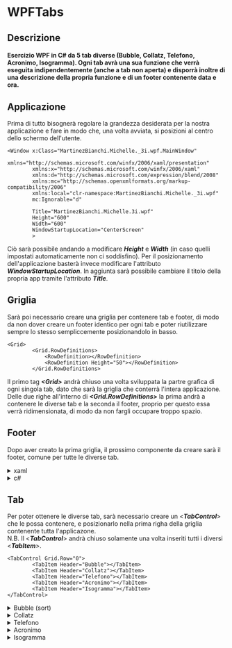 # WPFTabs

## Descrizione
#### Esercizio WPF in C# da 5 tab diverse (Bubble, Collatz, Telefono, Acronimo, Isogramma). Ogni tab avrà una sua funzione che verrà eseguita indipendentemente (anche a tab non aperta) e disporrà inoltre di una descrizione della propria funzione e di un footer contenente data e ora.



## Applicazione
Prima di tutto bisognerà regolare la grandezza desiderata per la nostra applicazione e fare in modo che, una volta avviata, si posizioni al centro dello schermo dell'utente.
```xaml
<Window x:Class="MartinezBianchi.Michelle._3i.wpf.MainWindow"
        xmlns="http://schemas.microsoft.com/winfx/2006/xaml/presentation"
        xmlns:x="http://schemas.microsoft.com/winfx/2006/xaml"
        xmlns:d="http://schemas.microsoft.com/expression/blend/2008"
        xmlns:mc="http://schemas.openxmlformats.org/markup-compatibility/2006"
        xmlns:local="clr-namespace:MartinezBianchi.Michelle._3i.wpf"
        mc:Ignorable="d"
        
        Title="MartinezBianchi.Michelle.3i.wpf" 
        Height="600" 
        Width="600" 
        WindowStartupLocation="CenterScreen"
        >
```

Ciò sarà possibile andando a modificare <b><i>Height</i></b> e <b><i>Width</i></b> (in caso quelli impostati automaticamente non ci soddisfino). Per il posizionamento dell'applicazione basterà invece modificare l'attributo <b><i>WindowStartupLocation</i></b>. In aggiunta sarà possibile cambiare il titolo della propria app tramite l'attributo <b><i>Title</i></b>.
<br>
## Griglia
Sarà poi necessario creare una griglia per contenere tab e footer, di modo da non dover creare un footer identico per ogni tab e poter riutilizzare sempre lo stesso sempliccemente posizionandolo in basso.
        
```xaml
<Grid>
        <Grid.RowDefinitions>
            <RowDefinition></RowDefinition>
            <RowDefinition Height="50"></RowDefinition>
        </Grid.RowDefinitions>
```

Il primo tag <b><i><</i></b><b><i>Grid</i></b><b><i>></i></b> andrà chiuso una volta sviluppata la partre grafica di ogni singola tab, dato che sarà la griglia che conterrà l'intera applicazione. Delle due righe all'interno di <b><i><Grid.RowDefinitions></i></b> la prima andrà a contenere le diverse tab e la seconda il footer, proprio per questo essa verrà ridimensionata, di modo da non fargli occupare troppo spazio. 


## Footer
Dopo aver creato la prima griglia, il prossimo componente da creare sarà il footer, comune per tutte le diverse tab.

<details>
<summary>xaml</summary>

```xaml
<Grid Grid.Row="1" Height="50" VerticalAlignment="Bottom">
    <Grid.RowDefinitions>
        <RowDefinition></RowDefinition>
    </Grid.RowDefinitions>
    <Grid.ColumnDefinitions>
        <ColumnDefinition></ColumnDefinition>
        <ColumnDefinition></ColumnDefinition>
        <ColumnDefinition></ColumnDefinition>
        <ColumnDefinition></ColumnDefinition>
    </Grid.ColumnDefinitions>

    <StackPanel Grid.Column="3" VerticalAlignment="Center" HorizontalAlignment="Center" >
        <TextBlock x:Name="txtDataCo" Text="Data" Grid.Column="2"
                HorizontalAlignment="Center" VerticalAlignment="Center"
                    FontWeight="Bold"
                ></TextBlock>
        <TextBlock x:Name="txtOraCo" Text="Ora" Grid.Column="2"
                HorizontalAlignment="Center" VerticalAlignment="Center"
                ></TextBlock>
    </StackPanel>
</Grid>
```
Anche per il footer stesso sarà nececssario creare una griglia, di modo da poter posizionare data e ora in basso a destra. Per fare ciò definiamo una singola riga e ben 4 colonne, per poi posizionare uno <<b><i>StackPanel</i></b>> nella quarta colonna (<b><i>Grid.Column="3"</i></b>). Assicuriamoci poi di allineare a dovere il suo contenuto utilizzando <b><i>VerticalAlignment="Center"</i></b> e <b><i>HorizontalAlignment="Center"</i></b>. Successivamente posizioniamo al suo interno 2 <<b><i>TextBlock</i></b>> nei quali andremo ad inserire data e ora, che verranno gestiti e calcolati tramite c# all'interno del nostro file <b>MainWindow.xaml.cs</b>, proprio per questo motivo è necessario assegnare un nome ad entrambi i <<b><i>TextBlock</i></b>> usando <b><i>x:Name="nomeComponente"</i></b>, di modo da poter essere richiamati e modificati.
</details>

<details>
<summary>c#</summary>

```c#
public partial class MainWindow : Window
{
        private Timer _timer;
```

Partiamo col definire un oggetto di tipo <b><i>Timer</i></b> all'interno di <b><i>MainWindow : Window</i></b>.
<br><br>

```c#
public MainWindow()
{
        InitializeComponent();
        _timer = new Timer(Stufa, null, 0, 1000);
}
```

Proseguiamo con l'inizializzazione di <b><i>_timer</i></b> all'interno di <b><i>MainWindow()</i></b> definendo dei parametri ovvero <b><i>Stufa()</i></b>: la funzione che verrà chiamata, <b><i>null</i></b>: parametro che verrà passato alla funzione, <b><i>0</i></b>: tempo (in millisecondi) aspettato prima del primo scatto (prima volta che verrà chiamata la funzione) e infine <b><i>1000</i></b>: tempo (in millisecondi) aspettato prima del prossimo scatto (prossima volta che verrà chiamata la funzione), in questo modo ogni secondo il timer verrà aggiornato tramite <b><i>Stufa()</i></b>.
<br><br>

```c#
private void Stufa(object state)
{
    Dispatcher.Invoke(() =>
    {

        txtDataCo.Text = DateTime.Now.ToString().Split(' ')[0];
        txtOraCo.Text = DateTime.Now.ToString().Split(' ')[1];
    });
}
```

L'ultima cosa che rimane da fare è definire la nostra funzione <b><i>Stufa()</i></b>. Al suo interno creiamo un <b><i>Dispatcher.Invoke</i></b>, il quale ci permetterà di "bucare" il processo <b><i>Timer</i></b> (processo corrente), per poter apportare modifiche all'interno di quello della GUI. All'interno del <b><i>Dispatcher.Invoke</i></b> inseriamo le istruzioni da eseguire : tramite i nomi precedentemente assegnati ai <<b><i>TextBlock</i></b>>, andiamo a modificare il loro contenuto.
</details>

## Tab
Per poter ottenere le diverse tab, sarà necessario creare un <<b><i>TabControl</i></b>> che le possa contenere, e posizionarlo nella prima righa della griglia contenente tutta l'applicazone.<br>
N.B. Il <<b><i>TabControl</i></b>> andrà chiuso solamente una volta inseriti tutti i diversi <<b><i>TabItem</i></b>>.

```xaml
<TabControl Grid.Row="0">
        <TabItem Header="Bubble"></TabItem>
        <TabItem Header="Collatz"></TabItem>
        <TabItem Header="Telefono"></TabItem>
        <TabItem Header="Acronimo"></TabItem>
        <TabItem Header="Isogramma"></TabItem>
</TabControl>
```


<details>
<summary>Bubble (sort)</summary>
Questa tab si occuperà di generare un vettore randomico con numeri che vanno da 1 a 100, per poi riordinarlo tramite bubble sort.
<br>        
<details>
<summary>xaml</summary>

```xaml
<TabItem Header="Bubble">
    <Grid>

        <Grid.RowDefinitions>
            <RowDefinition Height="70"></RowDefinition>
            <RowDefinition Height="100"></RowDefinition>
            <RowDefinition Height="20"></RowDefinition>
            <RowDefinition></RowDefinition>
        </Grid.RowDefinitions>

        <Grid.ColumnDefinitions>
            <ColumnDefinition></ColumnDefinition>
            <ColumnDefinition></ColumnDefinition>
        </Grid.ColumnDefinitions>
```

Per prima cosa diamo un nome, che verrà mostrato all'utente al nostro, <b><i><TabItem></i></b> tramite l'attributo <b><i>Header</i></b>, successivamente creaiamo un griglia apposita per la tab, dandole 4 righe e 2 colonne ridimensionate in base ai loro scopi. Le righe serviranno per disporre al loro interno : descrizione, pulsante in grado di rigenerare un vettore e riordinarlo, tipo di sequenza sottostante (generata o ordinata) e la sequenza stessa. Le colonne saranno invece utili a tenere separate le due sequenza, ecco la rappresentazione gradica qui sotto.
<img src="https://github.com/MichelleMyBad/WPFTabs/assets/127590227/9182aba5-d81f-42d0-8d66-685d4e2b404b">
<br><br>

```xaml
<RichTextBox Grid.Row="0" IsReadOnly="True" Grid.ColumnSpan="2">
    <FlowDocument>
        <Paragraph>
            Generato un vettore randomico con numeri che vanno da 1 a 100, il programma sarà in grado di riordinarlo tramite bubble sort
        </Paragraph>
    </FlowDocument>
</RichTextBox>
```

Proseguiamo con l'inserire all'interno della prima riga una breve descrizione di ciò di cui si occuperà questa tab: creaiamo una <b><i><RichTextBox></i></b> ed aggiungiamo <b><i>Grid.ColumnSpan="2"</i></b> come attributo di modo che si espanda per entrambe le nostre colonne, un altro attributo necessario sarà <b><i>IsReadOnly="True"</i></b> il quale servirà ad impedire all'utente di modificare il testo. Al suo interno inseriamo un <b><i>FlowDocument</i></b> che ci permetterà di inserire al suo interno un <b><i><Pararaph></i></b> dove inserire il nostro testo. 
<br><br>

```xaml
<Button  Grid.Column="0" Grid.Row="1" Grid.ColumnSpan="2" 
            Click="Button_Click_2">Rigenera vettore</Button>
```

Proseguendo nella seconda riga, troveremo il nostro pulsante incaricato del riordinamento e generazione dei vettori, ci basterà posizionarlo nella giusta posizione ed associargli una funzione che verrà chiamata al click, ecco qui sotto un metodo veloce per poterlo fare.

<details>
        <summary>Creazione della funzione chiamata al click</summary> 
        <img src="https://github.com/MichelleMyBad/WPFTabs/assets/127590227/8aaeef93-0382-4fdf-8eb0-98cd891cf58d"> <br>
        Per creare una funzione associata al click del pulsante senza in modo semplice e veloce basterà fare doppio click su <b><i>Button</i></b> in questo modo,<br><br>
        <img src="https://github.com/MichelleMyBad/WPFTabs/assets/127590227/aec673f7-3416-4124-9897-c9a0b581f051"> <br>
        andare nelle <b>Properties</b> e accedere alla sezione <b>Event Handler</b> cliccando dove mostrato in immagine :<br><br>
        <img src="https://github.com/MichelleMyBad/WPFTabs/assets/127590227/3657050e-0cb0-4227-8536-34f2a7ef7933)"><br> 
        Fare poi doppio click nello spazio a fianco a <b>Click</b> e verrà generato automaticamente l'attributo <b><i>Click="NomeFunzione"</i></b> al bottone e una funzione omonima all'interno del file <b>MainWindow.xaml.cs</b>
</details>
<br>

```xaml
<RichTextBox Grid.Row="2" Grid.Column="0" IsReadOnly="True" Height="100">
<FlowDocument>
    <Paragraph>Sequenza generata</Paragraph>
</FlowDocument>
</RichTextBox>

<RichTextBox Grid.Row="2" Grid.Column="1" IsReadOnly="True" Height="100">
<FlowDocument>
    <Paragraph>Sequenza riordinata</Paragraph>
</FlowDocument>
</RichTextBox>
```

Nella terza riga ci occuperemo semplicemente di inserire due <b><i><RichTextBox></i></b> dove poter scrivere <i>"Sequenza generata"</i> e <i>"Sequenza riordinata"</i>, di modo da poterle differenziare più facilmente.
<br><br>

```xaml
        <ListView Grid.Row="3" Grid.Column="0" x:Name="LstUnsorted"></ListView>
        <ListView Grid.Row="3" Grid.Column="1" x:Name="LstSorted"></ListView>
    </Grid>
</TabItem>
```

Per finire nell'ultima riga inseriamo le due <b><i><ListView></i></b> all'interno delle quali andremo a mostrare a schermo i nostri vettori (generato e ordinato). Bisognerà inoltre dargli dei nomi, di modo da poterle andare a modificare tramite c#.
<br>
</details>

<details>
<summary>c#</summary>

```c#
public partial class MainWindow : Window
{
        int[] unsortedStatic = new int[] { 2, 1, 3, 8, 7, 5, 6, 4, 100, 150, 1, 2, 10 };
        int[] unsorted = new int[] { 2, 1, 3, 8, 7, 5, 6, 4, 100, 150, 1, 2, 10 };
        Thread thread1;
        Thread thread2;
```

Per prima cosa creiamo all'interno di <b><i>MainWindow : Window</i></b> due liste, rispettivamente una che resterà nella lista di numeri creati e una che verrà poi riordinata, che saranno già riempite di modo da mostrare all'utente un esempio all'apertura dell'applicazione. Creiamo poi due <b><i>Thread</i></b> che si occuperanno rispettivamente di gestire lo smistamento (bubble sort) e la generazione del vettore.
<br><br>

```c#
public MainWindow()
{
    InitializeComponent();
    thread1 = new Thread(Sort);
    thread1.Start();
    LstUnsorted.ItemsSource = unsortedStatic;
}
```

Successivamente avviamo la funzione <b><i>Sort</i></b> nel <b><i>thread1</i></b> e assegniamo alla lista che rimarrà disordinata l'apposito array di numeri.
<br><br>

```c#
public void Sort()
{
    Dispatcher.Invoke(() =>
    {
        LstSorted.ItemsSource = unsorted;
    });
    int tmp;
    for (int lunghezza = unsorted.Length; lunghezza > 1; lunghezza--)
    {
        for (int i = 0; i < lunghezza - 1; i++)
        {
            if (unsorted[i] > unsorted[i + 1])
            {
                tmp = unsorted[i];
                unsorted[i] = unsorted[i + 1];
                unsorted[i + 1] = tmp;
            }
            Dispatcher.Invoke(() =>
            {
                LstSorted.Items.Refresh();
            });
            Thread.Sleep(100);
        }
    }
}
```
Nella nostra fuinzione <b><i>Sort</i></b> inziamo subito con l'aggiornare la lista da riordinare col vettore apposito, utilizziamo poi un semplice bubble sort per occuparci del riordinamento e, al termine di ogni ciclo del bubble sort, aggiorniamo l'interfaccia grafica tramite <b><i>Dispatcher.Invoke</i></b>, di modo da mostrare all'utente il riordinamento in modo progressivo.
<br><br>

```c#
private void Button_Click_2(object sender, RoutedEventArgs e)
{
    if (thread1.ThreadState == ThreadState.Stopped)
    {
        if (thread2 == null || thread2.ThreadState == ThreadState.Stopped)
        {
            thread2 = new Thread(Generate);
            thread2.Start();
        }

    }
}
```
Proseguiamo con l'iniziare la generazione e il riordinamento di un nuovo vettore al click del pulsante, per prima controlliamo che entrambi i <b><i>Thread</i></b> si siano conclusi o, in caso del <b><i>thread2</i></b>, inizializzati. In caso si verifichino le due condizioni, inizializiamo il <b><i>thread2</i></b> di modo che esegua la funzione <b><i>Generate</i></b>.
<br><br>

```c#
public void Generate()
{
    var random = new Random();
    for (int x = 0; x < unsorted.Length; x++)
    {
        unsortedStatic[x] = random.Next(1, 101);
        unsorted[x] = unsortedStatic[x];
        Dispatcher.Invoke(() =>
        {
            LstUnsorted.Items.Refresh();
            LstSorted.Items.Refresh();
        });
        Thread.Sleep(100);
    }
    thread1 = new Thread(Sort);
    thread1.Start();
}
```

La funzione <b><i>Generate</i></b>, tramite ciclo <i>for</i>, si occuperà di aggiornare le liste con una nuova sequenza di numeri casuali (da 1 a 100). Ad ogni passo del ciclo <i>for</i> andremo a fare refresh delle <b><i><ListView></i></b> tramite <b><i>Dispatcher.Invoke</i></b>, di modo da mostrare all'utente il progredire della rigenerazione dei numeri casuali. Infine avviamo nuovamente nel <b><i>thread1</i></b> la funzione <b><i>Sort</i></b>.
        
</details>
<br>
</details>



<details>
<summary>Collatz</summary>
Questa tab si occuperà di, una volta passato un numero al programma, ritornare il numero di passi necessare a raggiungere uno seguendo la <a href="https://it.wikipedia.org/wiki/Congettura_di_Collatz" target="_blank">congettura matematica di Lothar Collatz</a>. 
<br>
<details>
<summary>xaml</summary>

```xaml
<TabItem Header="Collatz">

    <Grid>
        <Grid.RowDefinitions>
            <RowDefinition></RowDefinition>
            <RowDefinition></RowDefinition>
            <RowDefinition></RowDefinition>
        </Grid.RowDefinitions>
        <Grid.ColumnDefinitions>
        </Grid.ColumnDefinitions>
```

Come visto per la tab precedente, cominciamo col creare una griglia per questa tab e col dargli un nome visibile a schermo.
<br><br>

```xaml
<RichTextBox IsReadOnly="True">
    <FlowDocument>
        <Paragraph>
            Tra i problemi irrisolti in matematica c’è una congettura (una affermazione che nei fatti sembra vera ma di cui nessuno riesce a dimostrarne la falsità) espressa per la prima volta nel 1937 da Lothar Collatz nella quale si afferma questo:
            <LineBreak/>
            - Prendi un numero intero positivo n.
            <LineBreak/>
            - Se n è pari, dividilo per 2.
            <LineBreak/>
            - Se n è dispari, moltiplicalo per 3 e aggiungigli 1 per ottenere 3n + 1.
            <LineBreak/>
            - Usa questo risultato ripetendo il processo all’infinito.
            <LineBreak/>
            - Indipendentemente dal numero con cui inizi, alla fine raggiungerai sempre 1.
            <LineBreak/>
            - Quello da stabilire qui è quanti passi servono per farlo!!
            <LineBreak/>
            <LineBreak/>
            A proposito di questa congettura, il famoso matematico ungherese Paul Erdős disse: *«La matematica non è ancora pronta per problemi di questo tipo»* ed offrì 500 dollari per la sua soluzione[1].
            <LineBreak/>
            <LineBreak/>
            Questo esercizio prevede di realizzare un programma che passato un intero N, torni il numero di passi necessari a raggiungere 1.
            <LineBreak/>
            <LineBreak/>
            Riferimenti storici
            https://it.wikipedia.org/wiki/Congettura_di_Collatz
        </Paragraph>
    </FlowDocument>
</RichTextBox>
```

Continuiamo con una <b><i><RichTextBox></i></b> nella quale poter inserire la traccia dell'esercizio.
<br><br>

```xaml
         <StackPanel Grid.Row="1">
             <Button Click="Button_Click_1">Calcola passi</Button>
             <TextBox x:Name="edtCollatz" HorizontalContentAlignment="Center">Inserire numero</TextBox>
             <TextBlock>Numero di passi : </TextBlock>
             <TextBlock x:Name="txtCollatz"></TextBlock>
         </StackPanel>
     </Grid>
</TabItem>
```

Concludiamo la parte grafica creando uno <b><i><StackPanel></i></b> nel quale poter inserire un bottone, che si occuperà di chiamare la funzione per eseguire il calcolo, un <b><i><TextBlock></i></b> per permettere all'utente di inserire il numero e due <b><i><TextBlock></i></b> per poter mostrare a schermo il risultato ottenuto.
<br>
</details>

<details>
<summary>c#</summary>

```c#
public int Passi(int n)
{
    int counter = 0;
    if (n <= 0)
    {
        throw new ArgumentException();
    }

    for (counter = 0; n > 1; counter++)
    {
        if (n % 2 == 0)
        {
            n = n / 2;
        }
        else if (n % 2 == 1)
        {
            n = (n * 3 + 1);
        }
    }
    return counter;
}
```

Iniziamo col definire la funzione che si occuperà di eseguire il calcolo, per prima cosa dobbiamo assicurarci che il numero di maggiore di 0, per poi iniziare a seguire passo passo le istruzioni dateci dalla <a href="https://it.wikipedia.org/wiki/Congettura_di_Collatz" target="_blank">congettura di Collatz</a>, per poi fare il retunr del numero di passi eseguiti.
<br><br>

```c#
private void Button_Click_1(object sender, RoutedEventArgs e)
{
    try
    {
        int valore = Convert.ToInt32(edtCollatz.Text);
        int risultato = Passi(valore);
        txtCollatz.Text= risultato.ToString();
    }
    catch(Exception) 
    {
        MessageBox.Show("Inserire un numero maggiore di 0 nella casella");
    }
    catch (Exception)
    {
        MessageBox.Show("Inserire un numero nella casella");
    }
}
```

Al click del pulsante faremo invece in modo di ricavare il numero inserito dall'utente, mettere in <b><i>risultato</i></b> il numero di passi eseguiti, ottenuto tramite la funzione <b><i>Passi</i></b>, ed infine inseriremo questo risultato all'interno del <b><i><TextBlock></i></b> creato in precedenza. Per prevenire eventuali errori durante l'esecuzione, metteremo il tutto all'interno di un <i>try-catch</i>, in modo che, in caso di input indesiderato, l'applicazione faccia notare all'utente il suo errore tramite <b><i>MessageBox.Show</i></b>.   
</details>
<br>
</details>


<details>
<summary>Telefono</summary>
Questa tab si occuperà di, in caso si tratti di un numero valido, pulire la stringa inserita dall'utente perchè sia valida ai fini del NAMP americano.
<br>
<details>
<summary>xaml</summary>

```xaml
<TabItem Header="Telefono">
    <Grid>
        <Grid.RowDefinitions>
            <RowDefinition></RowDefinition>
            <RowDefinition></RowDefinition>
        </Grid.RowDefinitions>
        <Grid.ColumnDefinitions>
            <ColumnDefinition></ColumnDefinition>
            <ColumnDefinition></ColumnDefinition>
        </Grid.ColumnDefinitions>
```

Partiamo come al solito col creare griglia e titolo per la nostra tab.
<br><br>

```xaml
<RichTextBox IsReadOnly="True" Grid.ColumnSpan="2">
    <FlowDocument>
        <Paragraph>
            Pulire la stringa in ingresso perchè sia valida ai fini del NAMP Americano.
            <LineBreak/>
            <LineBreak/>
            Il North American Numbering Plan (NANP) è un sistema di numerazione telefonica utilizzato da molti paesi del Nord America come gli Stati Uniti, il Canada o le Bermuda.
            <LineBreak/>
            <LineBreak/>
            Tutti i paesi NANP condividono lo stesso prefisso internazionale: 1.
            <LineBreak/>
            <LineBreak/>
            I numeri NANP sono numeri di dieci cifre costituiti da
            <LineBreak/>
            - un codice di area a tre cifre, comunemente noto come prefisso,
            <LineBreak/>
            - seguito da un numero locale di sette cifre.
            <LineBreak/>
            - Le prime tre cifre del numero locale rappresentano il codice di scambio,
            <LineBreak/>
            - seguito dal numero univoco di quattro cifre *(che è il numero dell'abbonato)*.
            <LineBreak/>
            <LineBreak/>
            Il formato è generalmente rappresentato come
            <LineBreak/>
            <LineBreak/>
            (NXX) -NXX-XXXX
            <LineBreak/>
            <LineBreak/>
            dove
            <LineBreak/>
            - N è qualsiasi cifra compresa tra 2 e 9
            <LineBreak/>
            - X è qualsiasi cifra compresa tra 0 e 9
        </Paragraph>
    </FlowDocument>
</RichTextBox>
```

Continuiamo con la solita <b><i><RichTextBox></i></b> per poter inserire la descrizione di ciò che la tab andrà a svolgere.
<br><br>

```xaml
                <StackPanel Grid.Row="1" Grid.ColumnSpan="2">
                        <Button Click="Button_Click_3" Grid.ColumnSpan="2">Pulisci numero</Button>
                        <TextBox HorizontalContentAlignment="Center" x:Name="edtTelefono" Grid.ColumnSpan="2">Inserire numero</TextBox>
                        <!--colonna 0-->
                        <TextBlock Grid.Column="0">Ultimo numero pulito :</TextBlock>
                        <TextBlock x:Name="txtTelefono" Grid.Column="0"></TextBlock>
                        <!--colonna 1-->
                        <TextBlock Grid.Column="1">Ultima stringa inserita :</TextBlock>
                        <TextBlock x:Name="txtstrTelefono" Grid.Column="1"></TextBlock>
                </StackPanel>
        </Grid>
</TabItem>
```

Per poi concludere con uno <b><i><StackPanel></i></b> contenente pulsante, <b><i><TextBox></i></b> per l'input e <b><i><TextBlock></i></b> per mostrare l'ultima stringa inserita e il numero pulito all'utente.
<br>
</details>

<details>
<summary>c#</summary>

```c#
public string Pulisci(string phoneNumber)
{
    for (int i = 0; i < phoneNumber.Length; i++)
    {

        if (char.IsDigit(phoneNumber[i]) == false)
        {
            phoneNumber = phoneNumber.Remove(i, 1);
            i--;
        }
    }
    if (phoneNumber[0] == '1')
    {
        phoneNumber = phoneNumber.Remove(0, 1);
    }
    if (phoneNumber.Length != 10)
    {
        throw new ArgumentException();
    }
    else if (Convert.ToInt32(phoneNumber[0].ToString()) < 2 || Convert.ToInt32(phoneNumber[3].ToString()) < 2)
    {
        throw new ArgumentException();
    }
    else
    {
        return phoneNumber;
    }

}
```

Per cominciare creaiamo una funzione che si in grado di ripulire il nostro numero secondo gli standard del NANP americano e che poi ritorni il numero ripulito o un errore in caso di input errato.
<br><br>

```c#
private void Button_Click_3(object sender, RoutedEventArgs e)
{
    try
    {
        string numero = edtTelefono.Text;
        txtstrTelefono.Text = numero;
        string numeroPulito = Pulisci(numero);
        txtTelefono.Text = numeroPulito;
    }
    catch(Exception)
    {
        MessageBox.Show("Inserire un numero valido nella casella");
    }
}
```
Continuiamo poi con l'immagazzinare la strinfa inserita all'interno di <b><i>numero</i></b>, per poi fornire questo dato alla <b><i><TextBox></i></b>, che si occupa di mostrare a schermo l'ultima stringa inserita, e a <b><i>Pulisci</i></b>, riusltato della quale verrà immagazzinato all'interno della <b><i><TextBox></i></b> in modo da mostrarlo a schermo. utilizziamo nuovamente un <i>try-catch</i> per prevenire il crash dell'applicazione in caso di errori.     
</details>
<br>
</details>


<details>
<summary>Acronimo</summary>
Questa tab si occuperà di, una volta inserita una serie di parole, ricavarlne l'acronimo.
<br>       
<details>
<summary>xaml</summary>

```xaml
<TabItem Header="Acronimo">
        <Grid>
            <Grid.RowDefinitions>
                <RowDefinition Height="50"></RowDefinition>
                <RowDefinition></RowDefinition>
            </Grid.RowDefinitions>
            <Grid.ColumnDefinitions>
                <ColumnDefinition></ColumnDefinition>
            </Grid.ColumnDefinitions>
```

Creiamo come al solito la nostra griglia e titolo per la tab.
<br><br>

```xaml
<RichTextBox IsReadOnly="True" Grid.ColumnSpan="2">
        <FlowDocument>
            <Paragraph>
                Dato un insieme di parole al programma esso sarà in grado di crearne l'acronimo
            </Paragraph>
        </FlowDocument>
</RichTextBox>
```

Per poi proseguire con la solita descrizione.
<br><br>

```xaml
<StackPanel Grid.Row="1" Grid.ColumnSpan="2">
        <Button  Grid.ColumnSpan="2" Click="Button_Click">Ottieni acronimo</Button>
        <TextBox HorizontalContentAlignment="Center" x:Name="edtAcronimo" Grid.ColumnSpan="2">Inserire acronimo</TextBox>
        <TextBlock>Acronimo : </TextBlock>
        <TextBlock x:Name="txtAcronimo"></TextBlock>
</StackPanel>
```

Concludiamo in fine con <b><i><StackPanel></i></b> contenente bottone, <b><i><TextBlock></i></b> e <b><i><TextBlock></i></b> per permettere all'utente di inserire l'input e visualizzare l'acronimo.
<br>
</details>

<details>
<summary>c#</summary>

```c#
public string Abbrevia(string phrase)
{
    string acronimo = "";

    if (char.IsLetter(phrase[0]))
    {
        acronimo = phrase[0].ToString().ToUpper();
    }
    while (char.IsLetter(phrase[phrase.Length - 1]) == false) 
    {
        phrase=phrase.Substring(0, phrase.Length - 1);
    }
    int lunghezza = phrase.Length;
    for (int i = 0; i < lunghezza; i++)
    {
        if (phrase[i].ToString() == "'" && (phrase[i + 1].ToString() != "s" && phrase[i + 1].ToString() != "S"))
        {
            if (char.IsLetter(phrase[i + 1]))
            {
                acronimo = acronimo + phrase[i + 1].ToString().ToUpper();
            }

        }
        else if(char.IsLetter(phrase[i]) == false && phrase[i].ToString() != "'")
        {
            if (char.IsLetter(phrase[i + 1]))
            {
                acronimo = acronimo + phrase[i + 1].ToString().ToUpper();
            }
        }
    }
    return acronimo;
}
```

Creiamo una funzione in grado di prendere la prima lettera per nuova parola, riconoscendo se si trovi dopo uno spazio o altri tipi di punteggiatura. per poi ritornare l'acronimo ricavato. <br>
N.B. Bisognerà ricordarsi di specificare al programma di ignorare i possibili genitivi sassoni.
<br><br>

```c#
private void Button_Click(object sender, RoutedEventArgs e)
{
    try
    {
        string frase = edtAcronimo.Text;
        string acronimo = Abbrevia(frase);
        txtAcronimo.Text = acronimo;
    }
    catch(Exception)
    {
        MessageBox.Show("Inserire delle parole nella casella");
    }

}
```

Concludiamo con il solito <i>try-catch</i> nel quale ic occuperemo di prendere l'input dell'utente, passarlo alla funzione, mostrare l'acronimo ottenuto e avvisare l'utente in caso di errore.
</details>
<br>
</details>


<details>
<summary>Isogramma</summary>
Questa tab si occuperà di controllare se una parola o frase inserita è un isogramma (non presenta lettere ripetute).
<br>        
<details>
<summary>xaml</summary>

```xaml
<TabItem Header="Isogramma">
        <Grid>
            <Grid.RowDefinitions>
                <RowDefinition></RowDefinition>
                <RowDefinition></RowDefinition>
            </Grid.RowDefinitions>
            <Grid.ColumnDefinitions>
                <ColumnDefinition></ColumnDefinition>
            </Grid.ColumnDefinitions>
```

Iniziamo con il creare nuovamente un titolo per quest'ultima tab e una griglia apposita. <br><br>

```xaml
<RichTextBox IsReadOnly="True" Grid.ColumnSpan="2">
        <FlowDocument>
            <Paragraph>
                Determina se una parola o una frase è un isogramma.
                <LineBreak/>
                <LineBreak/>
                Per come lo intendiamo in questo esercizio, un isogramma è una parola o una frase che non ha lettere ripetute.
                <LineBreak/>
                Sono ammessi spazi e segni di punteggiatura ripetuti.
                <LineBreak/>
                <LineBreak/>
                Esempi di isogrammi:
                <LineBreak/>
                <LineBreak/>
                - lumberjacks
                <LineBreak/>
                - background
                <LineBreak/>
                - downstream
                <LineBreak/>
                - six-year-old
                <LineBreak/>
                <LineBreak/>
                Gli isogrammi possono essere utili come chiavi di cifratura dato che la corrispondenza fra lettere è univoca.
                <LineBreak/>
                <LineBreak/>
                Isogrammi di 10 lettere, per esempio PATHFINDER, DUMBWAITER o BLACKHORSE, possono essere utilizzate da venditori di beni il cui prezzo può essere negoziato, come macchine usate, gioielli e antichità.
                <LineBreak/>
                <LineBreak/>
                Per esempio le cifre decimali possono essere mappate secondo questo schema:
                <LineBreak/>
                <LineBreak/>
                P	A	T	H	F	I	N	D	E	R
                <LineBreak/>
                <LineBreak/>
                1	2	3	4	5	6	7	8	9	0
        
            </Paragraph>
        </FlowDocument>
</RichTextBox>
```

Continuiamo con la <b><i><RichTextBox></i></b> per la descrizione.<br><br>


```xaml
            <StackPanel Grid.Row="1" Grid.ColumnSpan="2">
                <Button  Grid.ColumnSpan="2" Click="Button_Click_4">Controlla</Button>
                <TextBox HorizontalContentAlignment="Center" Grid.ColumnSpan="2" x:Name="edtIsogramma">Inserire parola</TextBox>
                <TextBlock x:Name="txtIsogramma"></TextBlock>
            </StackPanel>
        </Grid>
</TabItem>
```

Concludiamo in fine con uno <b><i><StackPanel></i></b> con al suo interno pulsante, <b><i><TextBox></i></b> per l'input e <b><i><TextBlock></i></b> per dire all'utente se la parola inserita è un isogramma o meno.
<br>
</details>

<details>
<summary>c#</summary>

```c#
public bool Verifica(string word)
{
    for (int i = 0; i < word.Length - 1; i++)
    {
        for (int j = i + 1; j < word.Length; j++)
        {
            if (Char.IsSymbol(word[i])==false && Char.ToLower(word[i]) == Char.ToLower(word[j]))
            {
                return false;
            }
        }
    }
    return true;
}
```

Andiamo a creare una funzione in grado di poter verificare se la parola o frase proposta presentino o meno lettere ripetute e che, in caso contrario, ritorni <i>true</i>, in quanto la parola o frase passata è risulterà essere un isogramma.
N.B. Sono permesse ripetizioni di caratteri diversi da lettere.
<br><br>

```c#
private void Button_Click_4(object sender, RoutedEventArgs e)
{
    string testo = edtIsogramma.Text;
    bool verificatore = Verifica(testo);

    if (verificatore == false)
    {
        txtIsogramma.Text = "La stringa inserita non è un isogramma";
    }
    else
    {
        txtIsogramma.Text = "La stringa inserita è un isogramma";
    }
}
```

Concludiamo con l'immagazzinare l'input dato dall'utente in una variabile, passarla alla funzione <b><i>Verifica</i></b> e poi mostrare all'utente se la parola o frase inserita sia un isogramma o meno.

</details>

</details>
